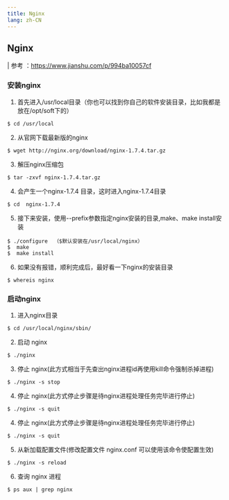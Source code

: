 ```yaml
---
title: Nginx
lang: zh-CN
---
```

## Nginx
| 参考 ：https://www.jianshu.com/p/994ba10057cf
### 安装nginx
1. 首先进入/usr/local目录（你也可以找到你自己的软件安装目录，比如我都是放在/opt/soft下的）
```shell
$ cd /usr/local
```
2. 从官网下载最新版的nginx
```shell
$ wget http://nginx.org/download/nginx-1.7.4.tar.gz
```
3. 解压nginx压缩包
```shell
$ tar -zxvf nginx-1.7.4.tar.gz
```
4. 会产生一个nginx-1.7.4 目录，这时进入nginx-1.7.4目录
```shell
$ cd  nginx-1.7.4
```
5. 接下来安装，使用--prefix参数指定nginx安装的目录,make、make install安装
```shell
$ ./configure  （$默认安装在/usr/local/nginx）
$  make  
$  make install
```
6. 如果没有报错，顺利完成后，最好看一下nginx的安装目录
```shell
$ whereis nginx
```
### 启动nginx
1. 进入nginx目录
```shell
$ cd /usr/local/nginx/sbin/
```
2. 启动 nginx
```shell
$ ./nginx
```
3. 停止 nginx(此方式相当于先查出nginx进程id再使用kill命令强制杀掉进程)
```shell
$ ./nginx -s stop
```
4. 停止 nginx(此方式停止步骤是待nginx进程处理任务完毕进行停止)
```shell
$ ./nginx -s quit
```
4. 停止 nginx(此方式停止步骤是待nginx进程处理任务完毕进行停止)
```shell
$ ./nginx -s quit
```
5. 从新加载配置文件(修改配置文件 nginx.conf 可以使用该命令使配置生效)
```shell
$ ./nginx -s reload
```
6. 查询 nginx 进程
```shell
$ ps aux | grep nginx
```